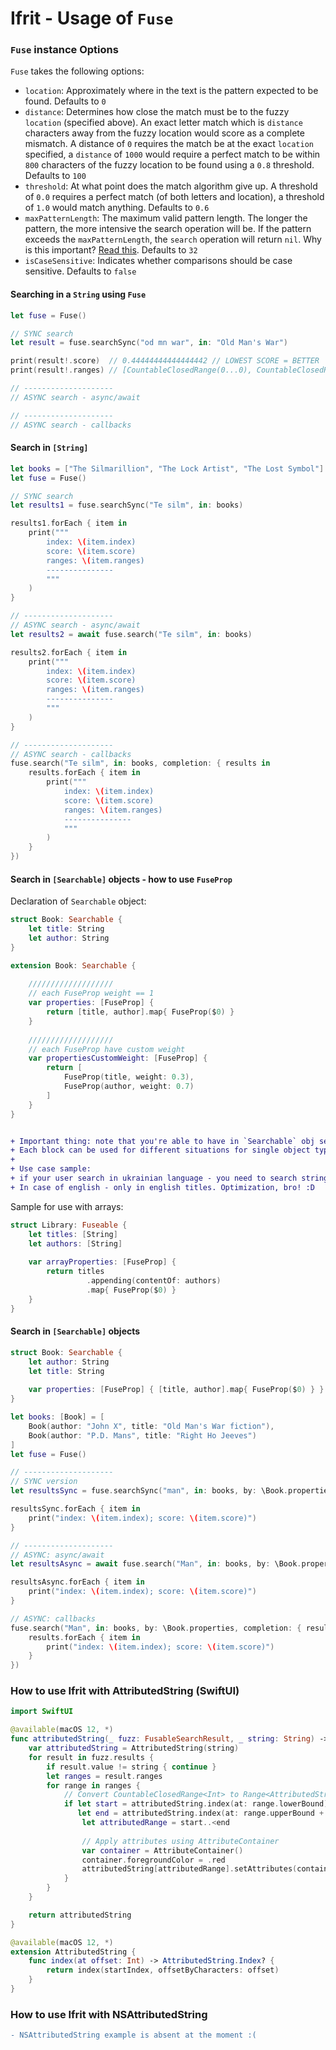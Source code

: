# Ifrit - Usage of `Fuse`

### `Fuse` instance Options

`Fuse` takes the following options:

- `location`: Approximately where in the text is the pattern expected to be found. Defaults to `0`
- `distance`: Determines how close the match must be to the fuzzy `location` (specified above). An exact letter match which is `distance` characters away from the fuzzy location would score as a complete mismatch. A distance of `0` requires the match be at the exact `location` specified, a `distance` of `1000` would require a perfect match to be within `800` characters of the fuzzy location to be found using a `0.8` threshold. Defaults to `100`
- `threshold`: At what point does the match algorithm give up. A threshold of `0.0` requires a perfect match (of both letters and location), a threshold of `1.0` would match anything. Defaults to `0.6`
- `maxPatternLength`: The maximum valid pattern length. The longer the pattern, the more intensive the search operation will be. If the pattern exceeds the `maxPatternLength`, the `search` operation will return `nil`. Why is this important? [Read this](https://en.wikipedia.org/wiki/Word_(computer_architecture)#Word_size_choice). Defaults to `32`
- `isCaseSensitive`: Indicates whether comparisons should be case sensitive. Defaults to `false`

#### Searching in a `String` using `Fuse`

```swift
let fuse = Fuse()

// SYNC search
let result = fuse.searchSync("od mn war", in: "Old Man's War")

print(result!.score)  // 0.44444444444444442 // LOWEST SCORE = BETTER
print(result!.ranges) // [CountableClosedRange(0...0), CountableClosedRange(2...6), CountableClosedRange(9...12)]

// --------------------
// ASYNC search - async/await

// --------------------
// ASYNC search - callbacks
```

#### Search in `[String]`

```swift
let books = ["The Silmarillion", "The Lock Artist", "The Lost Symbol"]
let fuse = Fuse()

// SYNC search
let results1 = fuse.searchSync("Te silm", in: books)

results1.forEach { item in
    print("""
        index: \(item.index)
        score: \(item.score)
        ranges: \(item.ranges)
        ---------------
        """
    )
}

// --------------------
// ASYNC search - async/await
let results2 = await fuse.search("Te silm", in: books)

results2.forEach { item in
    print("""
        index: \(item.index)
        score: \(item.score)
        ranges: \(item.ranges)
        ---------------
        """
    )
}

// --------------------
// ASYNC search - callbacks
fuse.search("Te silm", in: books, completion: { results in
    results.forEach { item in
        print("""
            index: \(item.index)
            score: \(item.score)
            ranges: \(item.ranges)
            ---------------
            """
        )
    }
})
```

#### Search in `[Searchable]` objects - how to use `FuseProp`

Declaration of `Searchable` object:

```swift
struct Book: Searchable {
    let title: String
    let author: String
}

extension Book: Searchable {
    
    ///////////////////
    // each FuseProp weight == 1
    var properties: [FuseProp] {
        return [title, author].map{ FuseProp($0) }
    }
    
    ///////////////////
    // each FuseProp have custom weight
    var propertiesCustomWeight: [FuseProp] {
        return [
            FuseProp(title, weight: 0.3),
            FuseProp(author, weight: 0.7)
        ]
    }
}
```

```diff

+ Important thing: note that you're able to have in `Searchable` obj several blocks of "search fields" ( `[FuseProp]` ) 
+ Each block can be used for different situations for single object type. Or with different weights ofc :)
+ 
+ Use case sample:
+ if your user search in ukrainian language - you need to search string in ukrainian language titles.
+ In case of english - only in english titles. Optimization, bro! :D
```


Sample for use with arrays:

```swift
struct Library: Fuseable {
    let titles: [String]
    let authors: [String]
    
    var arrayProperties: [FuseProp] {
        return titles
                 .appending(contentOf: authors)
                 .map{ FuseProp($0) }
    }
}
```


#### Search in `[Searchable]` objects

```swift
struct Book: Searchable {
    let author: String
    let title: String
    
    var properties: [FuseProp] { [title, author].map{ FuseProp($0) } }
}

let books: [Book] = [
    Book(author: "John X", title: "Old Man's War fiction"),
    Book(author: "P.D. Mans", title: "Right Ho Jeeves")
]
let fuse = Fuse()

// --------------------
// SYNC version
let resultsSync = fuse.searchSync("man", in: books, by: \Book.properties)

resultsSync.forEach { item in
    print("index: \(item.index); score: \(item.score)")
}

// --------------------
// ASYNC: async/await
let resultsAsync = await fuse.search("Man", in: books, by: \Book.properties)

resultsAsync.forEach { item in
    print("index: \(item.index); score: \(item.score)")
}

// ASYNC: callbacks
fuse.search("Man", in: books, by: \Book.properties, completion: { results in
    results.forEach { item in
        print("index: \(item.index); score: \(item.score)")
    }
})
```

### How to use Ifrit with AttributedString (SwiftUI)

```swift
import SwiftUI

@available(macOS 12, *)
func attributedString(_ fuzz: FusableSearchResult, _ string: String) -> AttributedString {
    var attributedString = AttributedString(string)
    for result in fuzz.results {
        if result.value != string { continue }
        let ranges = result.ranges
        for range in ranges {
            // Convert CountableClosedRange<Int> to Range<AttributedString.Index>
            if let start = attributedString.index(at: range.lowerBound),
               let end = attributedString.index(at: range.upperBound + 1) {
                let attributedRange = start..<end
                
                // Apply attributes using AttributeContainer
                var container = AttributeContainer()
                container.foregroundColor = .red
                attributedString[attributedRange].setAttributes(container)
            }
        }
    }

    return attributedString
}

@available(macOS 12, *)
extension AttributedString {
    func index(at offset: Int) -> AttributedString.Index? {
        return index(startIndex, offsetByCharacters: offset)
    }
}
```

### How to use Ifrit with NSAttributedString

```diff
- NSAttributedString example is absent at the moment :(
```
